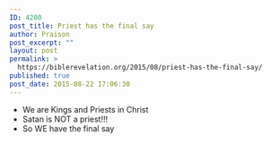 ```yaml
---
ID: 4200
post_title: Priest has the final say
author: Praison
post_excerpt: ""
layout: post
permalink: >
  https://biblerevelation.org/2015/08/priest-has-the-final-say/
published: true
post_date: 2015-08-22 17:06:30
---
```

<ul>
	<li>We are Kings and Priests in Christ</li>
	<li>Satan is NOT a priest!!!</li>
	<li>So WE have the final say</li>
</ul>
<span style="line-height: normal;">
</span>
